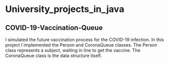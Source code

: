 # University_projects_in_java


## COVID-19-Vaccination-Queue

I simulated the future vaccination process for the COVID-19 infection.
In this project I implemented the Person and CoronaQueue classes.
The Person class represents a subject, waiting in line to get the vaccine.
The CoronaQueue class is the data structure itself.


